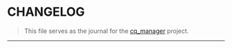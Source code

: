 # CHANGELOG

> This file serves as the journal for the [cq_manager](https://github.com/cs230s19/cq_manager) project.

---